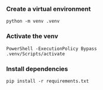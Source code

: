 ### Create a virtual environment
`python -m venv .venv`
### Activate the venv
`PowerShell -ExecutionPolicy Bypass` <br>
`.venv/Scripts/activate` <br>
### Install dependencies
`pip install -r requirements.txt`
